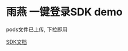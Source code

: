 # 雨燕 一键登录SDK demo

pods文件已上传, 下拉即用

[SDK文档](https://github.com/kaifa8019/yuyan-sdk-ios/blob/master/README.md)